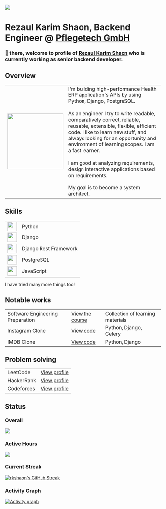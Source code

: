 ![](https://komarev.com/ghpvc/?username=rkshaon)
# Rezaul Karim Shaon, Backend Engineer @ [Pflegetech GmbH](https://www.linkedin.com/company/pflegetech/)
### 👋 there, welcome to profile of [Rezaul Karim Shaon](https://www.linkedin.com/in/rkshaon) who is currently working as senior backend developer.
<!-- add what i do -->
<!--add tech stack -->
<!--
What I Do
DevOps: Building and maintaining scalable, reliable, and secure infrastructure.
Data: Managing, processing, and extracting valuable insights from large datasets.
MLOps: Streamlining the machine learning lifecycle to deploy and manage models efficiently.
Linux: Extensive experience with Linux systems, from server management to automation.
Tech Stack
Languages: Python, Bash, SQL, and more.
Tools: Docker, Kubernetes, Jenkins, Terraform, Ansible, and various cloud platforms (AWS, GCP, Azure).
Frameworks: TensorFlow, PyTorch, and other machine learning frameworks.

### 👋 there, welcome to profile of [Rezaul Karim Shaon](https://www.linkedin.com/in/rkshaon) who is currently working as backend enginner.

## GitHub Stats

![Top Langs](https://github-readme-stats.vercel.app/api/top-langs/?username=rkshaon&layout=compact)
-->
## Overview
<table>
  <tr>
    <td><img width="180" src="https://media.tenor.com/3nKnLBtsMtcAAAAC/coding-code.gif"></td>
    <td>
      I'm building high-performance Health ERP application's APIs by using Python, Django, PostgreSQL.
      <br><br>
      As an engineer I try to write readable, comparatively correct, reliable, reusable, extensible, flexible, efficient code. I like to learn new stuff, and always looking for an opportunity and environment of learning scopes. I am a fast learner.
      <br><br>I am good at analyzing requirements, design interactive applications based on requirements.
      <br><br>My goal is to become a system architect.
    </td>
  </tr>
</table>

## Skills
<table>
  <tr>
    <td><img height="30" src="https://cdn-icons-png.flaticon.com/512/5968/5968350.png"></td>
    <td>Python</td>
  </tr>
  <tr>
    <td><img height="30" src="https://static.djangoproject.com/img/logo-django.42234b631760.svg"></td>
    <td>Django</td>
  </tr>
  <tr>
    <td><img height="30" src="https://www.django-rest-framework.org/img/logo.png"></td>
    <td>Django Rest Framework</td>
  </tr>
  <tr>
    <td><img height="30" src="https://cdn-icons-png.flaticon.com/512/5968/5968342.png"></td>
    <td>PostgreSQL</td>
  </tr>
  <tr>
    <td><img height="30" src="https://cdn-icons-png.flaticon.com/512/5968/5968292.png"></td>
    <td>JavaScript</td>
  </tr>
</table>

I have tried many more things too!

## Notable works
<table>
  <tr>
    <td>Software Engineering Preparation</td>
    <td>
      <a href="https://github.com/rkshaon/software-engineering-preparation" target="_blank">View the course</a>
    </td>
    <td>Collection of learning materials</td>
  </tr>
  <!--   
  <tr>
    <td>ERP</td>
    <td>Not published yet</td>
    <td>Python, Django Rest Framework, Web Socket, PostgreSQL</td>
  </tr>  
  -->
  <!--   
  <tr>
    <td>Accounting application</td>
    <td>Not published yet</td>
    <td>Python, Django Rest Framework, Web Socket, Scheduler, Google APIs, PostgreSQL, pl/pgSQL</td>
  </tr> 
  -->
  <tr>
    <td>Instagram Clone</td>
    <td><a target="_blank" href="https://github.com/rkshaon/django_instagram_clone">View code</a></td>
    <td>Python, Django, Celery</td>
  </tr>
  <tr>
    <td>IMDB Clone</td>
    <td><a target="_blank" href="https://github.com/rkshaon/django_imdb_clone">View code</a></td>
    <td>Python, Django</td>
  </tr>
</table>

## Problem solving
<table>
  <tr>
    <td>LeetCode</td>
    <td><a target="_blank" href="https://leetcode.com/rkshaon">View profile</a></td>
  </tr>
  <tr>
    <td>HackerRank</td>
    <td><a target="_blank" href="https://www.hackerrank.com/rkshaon_ist">View profile</a></td>
  </tr>
  <tr>
    <td>Codeforces</td>
    <td><a target="_blank" href="https://codeforces.com/profile/rkshaon">View profile</a></td>
  </tr>  
</table>



<!--
**rkshaon/rkshaon** is a ✨ _special_ ✨ repository because its `README.md` (this file) appears on your GitHub profile.

Here are some ideas to get you started:

- 🔭 I’m currently working on ...
- 🌱 I’m currently learning ...
- 👯 I’m looking to collaborate on ...
- 🤔 I’m looking for help with ...
- 💬 Ask me about ...
- 📫 How to reach me: ...
- 😄 Pronouns: ...
- ⚡ Fun fact: ...
-->
## Status
### Overall
<!--
![rkshaon's github stats](https://github-readme-stats.vercel.app/api?username=rkshaon&show_icons=true&theme=dark)
![](http://github-profile-summary-cards.vercel.app/api/cards/stats?username=rkshaon&theme=apprentice)
![](http://github-profile-summary-cards.vercel.app/api/cards/repos-per-language?username=rkshaon&theme=apprentice)
-->
[![](http://github-profile-summary-cards.vercel.app/api/cards/profile-details?username=rkshaon&theme=apprentice)](https://github.com/vn7n24fzkq/github-profile-summary-cards)

### Active Hours
![](http://github-profile-summary-cards.vercel.app/api/cards/productive-time?username=rkshaon&theme=apprentice&utcOffset=6) 

### Current Streak
[![rkshaon's GitHub Streak](https://github-readme-streak-stats.herokuapp.com/?user=rkshaon&theme=dark)](https://github.com/rkshaon?tab=repositories)

### Activity Graph
<a href="https://github.com/rkshaon/">
    <img src="https://github-readme-activity-graph.vercel.app/graph?username=rkshaon&theme=xcode&hide_border=true" alt="Activity graph">
</a>
<!--
### Global
[![Check out rkshaon's profile on stardev.io](https://stardev.io/developers/rkshaon/badge/languages/global.svg)](https://stardev.io/developers/rkshaon)

### Country
[![Check out rkshaon's profile on stardev.io](https://stardev.io/developers/rkshaon/badge/languages/country.svg)](https://stardev.io/developers/rkshaon)

### Local Ranking
[![Check out rkshaon's profile on stardev.io](https://stardev.io/developers/rkshaon/badge/languages/locality.svg)](https://stardev.io/developers/rkshaon)
-->

### Country Ranking
[![Check out rkshaon's profile on stardev.io](https://stardev.io/developers/rkshaon/badge/languages/country.svg)](https://stardev.io/developers/rkshaon)

## Available on
<a href="https://www.linkedin.com/in/rkshaon"><img height="30" src="https://cdn-icons-png.flaticon.com/512/174/174857.png"></a>&nbsp;&nbsp;
<a href="https://github.com/rkshaon"><img height="30" src="https://cdn-icons-png.flaticon.com/512/25/25231.png"></a>&nbsp;&nbsp;
<a href="https://twitter.com/rkshaon97"><img height="30" src="https://cdn-icons-png.flaticon.com/512/124/124021.png"></a>&nbsp;&nbsp;
<a href="https://www.facebook.com/rkshaon97"><img height="30" src="https://cdn-icons-png.flaticon.com/512/124/124010.png"></a>&nbsp;&nbsp;
<a href="https://www.instagram.com/rkshaon97"><img height="30" src="https://cdn-icons-png.flaticon.com/512/174/174855.png"></a>&nbsp;&nbsp;
<a href="mailto:rkshaon.ist@gmail.com"><img height="30" src="https://cdn-icons-png.flaticon.com/512/281/281769.png"></a>&nbsp;&nbsp;
